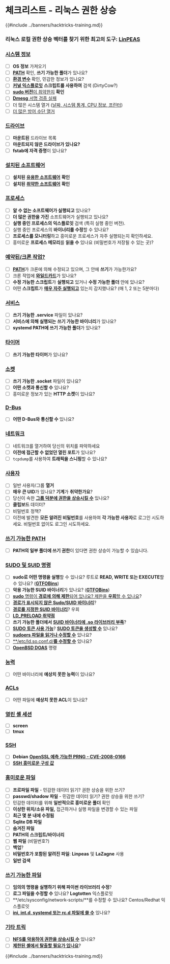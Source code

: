 # 체크리스트 - 리눅스 권한 상승

{{#include ../banners/hacktricks-training.md}}

### **리눅스 로컬 권한 상승 벡터를 찾기 위한 최고의 도구:** [**LinPEAS**](https://github.com/carlospolop/privilege-escalation-awesome-scripts-suite/tree/master/linPEAS)

### [시스템 정보](privilege-escalation/index.html#system-information)

- [ ] **OS 정보** 가져오기
- [ ] [**PATH**](privilege-escalation/index.html#path) 확인, **쓰기 가능한 폴더**가 있나요?
- [ ] [**환경 변수**](privilege-escalation/index.html#env-info) 확인, 민감한 정보가 있나요?
- [ ] [**커널 익스플로잇**](privilege-escalation/index.html#kernel-exploits) **스크립트를 사용하여** 검색 (DirtyCow?)
- [ ] [**sudo 버전**이 취약한지](privilege-escalation/index.html#sudo-version) **확인**
- [ ] [**Dmesg** 서명 검증 실패](privilege-escalation/index.html#dmesg-signature-verification-failed)
- [ ] 더 많은 시스템 열거 ([날짜, 시스템 통계, CPU 정보, 프린터](privilege-escalation/index.html#more-system-enumeration))
- [ ] [더 많은 방어 수단 열거](privilege-escalation/index.html#enumerate-possible-defenses)

### [드라이브](privilege-escalation/index.html#drives)

- [ ] **마운트된** 드라이브 목록
- [ ] **마운트되지 않은 드라이브가 있나요?**
- [ ] **fstab에 자격 증명**이 있나요?

### [**설치된 소프트웨어**](privilege-escalation/index.html#installed-software)

- [ ] **설치된** [**유용한 소프트웨어**](privilege-escalation/index.html#useful-software) **확인**
- [ ] **설치된** [**취약한 소프트웨어**](privilege-escalation/index.html#vulnerable-software-installed) **확인**

### [프로세스](privilege-escalation/index.html#processes)

- [ ] **알 수 없는 소프트웨어가 실행되고** 있나요?
- [ ] **더 많은 권한을 가진** 소프트웨어가 실행되고 있나요?
- [ ] **실행 중인 프로세스의 익스플로잇** 검색 (특히 실행 중인 버전).
- [ ] 실행 중인 프로세스의 **바이너리를 수정**할 수 있나요?
- [ ] **프로세스를 모니터링**하고 흥미로운 프로세스가 자주 실행되는지 확인하세요.
- [ ] 흥미로운 **프로세스 메모리**를 **읽을 수** 있나요 (비밀번호가 저장될 수 있는 곳)?

### [예약된/크론 작업?](privilege-escalation/index.html#scheduled-jobs)

- [ ] [**PATH**](privilege-escalation/index.html#cron-path)가 크론에 의해 수정되고 있으며, 그 안에 **쓰기**가 가능한가요?
- [ ] 크론 작업에 [**와일드카드**](privilege-escalation/index.html#cron-using-a-script-with-a-wildcard-wildcard-injection)가 있나요?
- [ ] **수정 가능한 스크립트**가 **실행되고** 있거나 **수정 가능한 폴더** 안에 있나요?
- [ ] 어떤 **스크립트**가 [**매우 자주 실행되고**](privilege-escalation/index.html#frequent-cron-jobs) 있는지 감지했나요? (매 1, 2 또는 5분마다)

### [서비스](privilege-escalation/index.html#services)

- [ ] **쓰기 가능한 .service** 파일이 있나요?
- [ ] **서비스에 의해 실행되는** **쓰기 가능한 바이너리**가 있나요?
- [ ] **systemd PATH에 쓰기 가능한 폴더**가 있나요?

### [타이머](privilege-escalation/index.html#timers)

- [ ] **쓰기 가능한 타이머**가 있나요?

### [소켓](privilege-escalation/index.html#sockets)

- [ ] **쓰기 가능한 .socket** 파일이 있나요?
- [ ] **어떤 소켓과 통신할 수** 있나요?
- [ ] 흥미로운 정보가 있는 **HTTP 소켓**이 있나요?

### [D-Bus](privilege-escalation/index.html#d-bus)

- [ ] **어떤 D-Bus와 통신할 수** 있나요?

### [네트워크](privilege-escalation/index.html#network)

- [ ] 네트워크를 열거하여 당신의 위치를 파악하세요
- [ ] **이전에 접근할 수 없었던 열린 포트**가 있나요?
- [ ] `tcpdump`를 사용하여 **트래픽을 스니핑**할 수 있나요?

### [사용자](privilege-escalation/index.html#users)

- [ ] 일반 사용자/그룹 **열거**
- [ ] **매우 큰 UID**가 있나요? **기계**가 **취약한가요**?
- [ ] 당신이 속한 [**그룹 덕분에 권한을 상승시킬 수**](privilege-escalation/interesting-groups-linux-pe/index.html) 있나요?
- [ ] **클립보드** 데이터?
- [ ] 비밀번호 정책?
- [ ] 이전에 발견한 **모든 알려진 비밀번호**를 사용하여 **각 가능한 사용자**로 로그인 시도하세요. 비밀번호 없이도 로그인 시도하세요.

### [쓰기 가능한 PATH](privilege-escalation/index.html#writable-path-abuses)

- [ ] **PATH의 일부 폴더에 쓰기 권한**이 있다면 권한 상승이 가능할 수 있습니다.

### [SUDO 및 SUID 명령](privilege-escalation/index.html#sudo-and-suid)

- [ ] **sudo로 어떤 명령을 실행**할 수 있나요? 루트로 **READ, WRITE 또는 EXECUTE**할 수 있나요? ([**GTFOBins**](https://gtfobins.github.io))
- [ ] **악용 가능한 SUID 바이너리**가 있나요? ([**GTFOBins**](https://gtfobins.github.io))
- [ ] [**sudo** 명령이 **경로에 의해 제한**되어 있나요? 제한을 **우회**할 수 있나요](privilege-escalation/index.html#sudo-execution-bypassing-paths)?
- [ ] [**경로가 표시되지 않은 Sudo/SUID 바이너리**](privilege-escalation/index.html#sudo-command-suid-binary-without-command-path)?
- [ ] [**경로를 지정한 SUID 바이너리**](privilege-escalation/index.html#suid-binary-with-command-path)? 우회
- [ ] [**LD_PRELOAD 취약점**](privilege-escalation/index.html#ld_preload)
- [ ] **쓰기 가능한 폴더에서** [**SUID 바이너리에 .so 라이브러리 부족**](privilege-escalation/index.html#suid-binary-so-injection)?
- [ ] [**SUDO 토큰 사용 가능**](privilege-escalation/index.html#reusing-sudo-tokens)? [**SUDO 토큰을 생성할 수**](privilege-escalation/index.html#var-run-sudo-ts-less-than-username-greater-than) 있나요?
- [ ] [**sudoers 파일을 읽거나 수정할 수**](privilege-escalation/index.html#etc-sudoers-etc-sudoers-d) 있나요?
- [ ] [**/etc/ld.so.conf.d/**를 수정할 수**](privilege-escalation/index.html#etc-ld-so-conf-d) 있나요?
- [ ] [**OpenBSD DOAS**](privilege-escalation/index.html#doas) 명령

### [능력](privilege-escalation/index.html#capabilities)

- [ ] 어떤 바이너리에 **예상치 못한 능력**이 있나요?

### [ACLs](privilege-escalation/index.html#acls)

- [ ] 어떤 파일에 **예상치 못한 ACL**이 있나요?

### [열린 셸 세션](privilege-escalation/index.html#open-shell-sessions)

- [ ] **screen**
- [ ] **tmux**

### [SSH](privilege-escalation/index.html#ssh)

- [ ] **Debian** [**OpenSSL 예측 가능한 PRNG - CVE-2008-0166**](privilege-escalation/index.html#debian-openssl-predictable-prng-cve-2008-0166)
- [ ] [**SSH 흥미로운 구성 값**](privilege-escalation/index.html#ssh-interesting-configuration-values)

### [흥미로운 파일](privilege-escalation/index.html#interesting-files)

- [ ] **프로파일 파일** - 민감한 데이터 읽기? 권한 상승을 위한 쓰기?
- [ ] **passwd/shadow 파일** - 민감한 데이터 읽기? 권한 상승을 위한 쓰기?
- [ ] 민감한 데이터를 위해 **일반적으로 흥미로운 폴더** 확인
- [ ] **이상한 위치/소유 파일,** 접근하거나 실행 파일을 변경할 수 있는 파일
- [ ] **최근 몇 분 내에 수정됨**
- [ ] **Sqlite DB 파일**
- [ ] **숨겨진 파일**
- [ ] **PATH의 스크립트/바이너리**
- [ ] **웹 파일** (비밀번호?)
- [ ] **백업**?
- [ ] **비밀번호가 포함된 알려진 파일**: **Linpeas** 및 **LaZagne** 사용
- [ ] **일반 검색**

### [**쓰기 가능한 파일**](privilege-escalation/index.html#writable-files)

- [ ] **임의의 명령을 실행하기 위해 파이썬 라이브러리 수정**?
- [ ] **로그 파일을 수정할 수** 있나요? **Logtotten** 익스플로잇
- [ ] **/etc/sysconfig/network-scripts/**를 수정할 수 있나요? Centos/Redhat 익스플로잇
- [ ] [**ini, int.d, systemd 또는 rc.d 파일에 쓸 수**](privilege-escalation/index.html#init-init-d-systemd-and-rc-d) 있나요?

### [**기타 트릭**](privilege-escalation/index.html#other-tricks)

- [ ] [**NFS를 악용하여 권한을 상승시킬 수**](privilege-escalation/index.html#nfs-privilege-escalation) 있나요?
- [ ] [**제한된 셸에서 탈출할 필요가 있나요**](privilege-escalation/index.html#escaping-from-restricted-shells)?

{{#include ../banners/hacktricks-training.md}}
